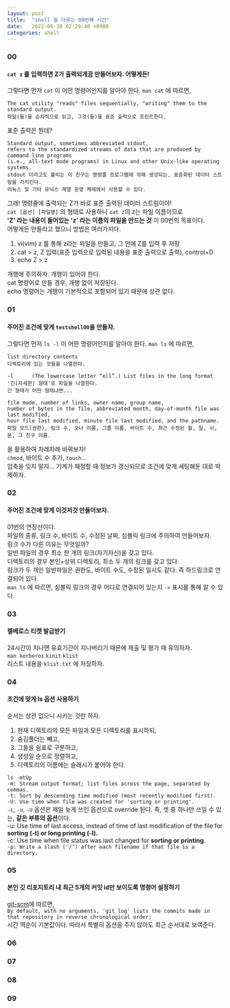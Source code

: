 ```yaml
---
layout: post
title:  "shell 을 다루는 00번째 시간"
date:   2022-06-30 02:29:40 +0900
categories: shell
---
```

### 00
#### `cat z` 를 입력하면 Z가 출력되게끔 만들어보자. 어떻게든!
그렇다면 먼저 `cat` 이 어떤 명령어인지를 알아야 한다. `man cat` 에 따르면,

~~~
The cat utility "reads" files sequentially, "writing" them to the standard output.
파일(들)을 순차적으로 읽고, 그것(들)을 표준 출력으로 프린트한다.
~~~

표준 출력은 뭔데?
~~~
Standard output, sometimes abbreviated stdout,
refers to the standardized streams of data that are produced by command line programs  
(i.e., all-text mode programs) in Linux and other Unix-like operating systems.
stdout 이라고도 불리는 이 친구는 명령줄 프로그램에 의해 생성되는, 표준화된 데이터 스트림을 가리킨다.
리눅스 및 기타 유닉스 계열 운영 체제에서 사용할 수 있다.
~~~

그래! 명령줄에 출력되는 Z가 바로 표준 출력된 데이터 스트림이야!  
`cat [옵션] [파일명]` 의 형태로 사용하니 `cat z`의 z는 파일 이름이므로  
**'Z' 라는 내용이 들어있는 'z' 라는 이름의 파일을 만드는 것** 이 00번의 목표이다.  
어떻게든 만들라고 했으니 방법은 여러가지다.
1. vi(vim) z 를 통해 z라는 파일을 만들고, 그 안에 Z를 입력 후 저장
2. cat > z, Z 입력(표준 입력으로 입력된 내용을 표준 출력으로 출력), control+D
3. echo Z > z
   
개행에 주의하자. 개행이 있어야 한다.  
cat 명령어로 만들 경우, 개행 없이 저장된다.  
echo 명령어는 개행이 기본적으로 포함되어 있기 때문에 상관 없다.

### 01
#### 주어진 조건에 맞게 `testshell00`을 만들자.
그렇다면 먼저 `ls -l` 이 어떤 명령어인지를 알아야 한다. `man ls` 에 따르면,
```
list directory contents
디렉토리에 있는 것들을 나열한다.

-l      (The lowercase letter “ell”.) List files in the long format
'긴(자세한) 형태'로 파일을 나열한다.
긴 형태가 어떤 형태냐면...

file mode, number of links, owner name, group name,
number of bytes in the file, abbreviated month, day-of-month file was last modified,
hour file last modified, minute file last modified, and the pathname.
파일 모드(권한), 링크 수, 오너 이름, 그룹 이름, 바이트 수, 최근 수정된 월, 일, 시, 분, 그 친구 이름.
```
을 활용하여 차례차례 바꿔보자!  
`chmod`, 바이트 수 추가, `touch`...  
압축을 잊지 말자... 기계가 채점할 때 정보가 갱신되므로 조건에 맞게 세팅해둔 대로 박제하자.

### 02
#### 주어진 조건에 맞게 이것저것 만들어보자.
01번의 연장선이다.  
파일의 종류, 링크 수, 바이트 수, 수정된 날짜, 심볼릭 링크에 주의하여 만들어보자.  
링크 수가 다른 이유는 무엇일까?  
일반 파일의 경우 최소 한 개의 링크(자기자신)을 갖고 있다.  
디렉토리의 경우 본인+상위 디렉토리, 최소 두 개의 링크를 갖고 있다.  
링크가 두 개인 일반파일은 권한도, 바이트 수도, 수정된 일시도 같다. 즉 하드링크로 연결되어 있다.  
`man ls` 에 따르면, 심볼릭 링크의 경우 어디로 연결되어 있는지 `->` 표시를 통해 알 수 있다.

### 03
#### 켈베로스 티켓 발급받기
24시간이 지나면 유효기간이 지나버리기 때문에 제출 및 평가 때 유의하자.  
`man kerberos` `kinit` `klist`  
리스트 내용을 `klist.txt` 에 저장하자.

### 04
#### 조건에 맞게 ls 옵션 사용하기
순서는 상관 없으니 시키는 것만 하자.

1. 현재 디렉토리의 모든 파일과 모든 디렉토리를 표시하되,
2. 숨김폴더는 빼고,
3. 그들을 쉼표로 구분하고,
4. 생성일 순으로 정렬하고,
5. 디렉토리의 이름에는 슬래시가 붙어야 한다.

`ls -mtUp`  
`-m: Stream output format; list files across the page, separated by commas.`  
`-t: Sort by descending time modified (most recently modified first).`  
`-U: Use time when file was created for 'sorting or printing'.`  
`-c`, `-u`, `-U` 옵션은 제일 늦게 쓰인 옵션으로 override 된다. 즉, 셋 중 하나만 쓰일 수 있는, **같은 부류의 옵션**이다.  
-u: Use time of last access, instead of time of last modification of the file for **sorting (-t) or long printing (-l).**  
-c: Use time when file status was last changed for **sorting or printing**.  
`-p: Write a slash (‘/’) after each filename if that file is a directory.`

### 05
#### 본인 깃 리포지토리 내 최근 5개의 커밋 id만 보이도록 명령어 설정하기
[git-scm](https://git-scm.com/book/en/v2/Git-Basics-Viewing-the-Commit-History)에 따르면,  
`By default, with no arguments, 'git log' lists the commits made in that repository in reverse chronological order;`  
시간 역순이 기본값이다. 따라서 특별히 옵션을 주지 않아도 최근 순서대로 보여준다.

### 06

### 07

### 08

### 09
